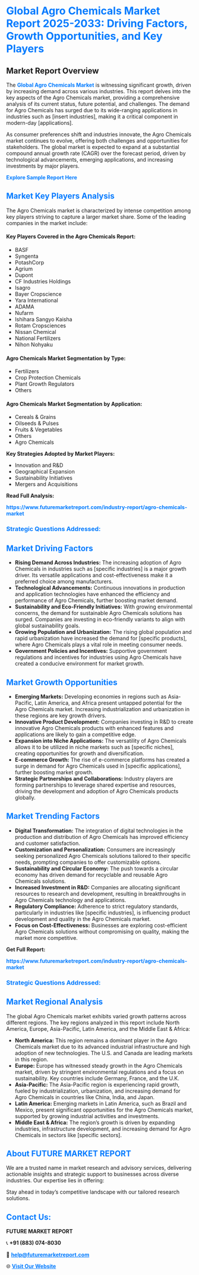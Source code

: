 <h1 style="color: #007BFF;">Global Agro Chemicals Market Report 2025-2033: Driving Factors, Growth Opportunities, and Key Players</h1>

<section id="overview">
<h2>Market Report Overview</h2>
<p>The <a href="https://www.futuremarketreport.com/industry-report/agro-chemicals-market" style="color: #007BFF; text-decoration: none;"><strong>Global Agro Chemicals Market</strong></a> is witnessing significant growth, driven by increasing demand across various industries. This report delves into the key aspects of the Agro Chemicals market, providing a comprehensive analysis of its current status, future potential, and challenges. The demand for Agro Chemicals has surged due to its wide-ranging applications in industries such as [insert industries], making it a critical component in modern-day [applications].</p>
<p>As consumer preferences shift and industries innovate, the Agro Chemicals market continues to evolve, offering both challenges and opportunities for stakeholders. The global market is expected to expand at a substantial compound annual growth rate (CAGR) over the forecast period, driven by technological advancements, emerging applications, and increasing investments by major players.</p>
</section>

<section id="overview">
<p><a href="https://www.futuremarketreport.com/request-sample/reportId=113441" style="color: #007BFF; text-decoration: none;"><strong>Explore Sample Report Here</strong></a></p>
</section>

<section id="key-players">
<h2 style="color: #007BFF;">Market Key Players Analysis</h2>
<p>The Agro Chemicals market is characterized by intense competition among key players striving to capture a larger market share. Some of the leading companies in the market include:</p>
<h4>Key Players Covered in the Agro Chemicals Report:</h4>
<ul><li>BASF</li><li>Syngenta</li><li>PotashCorp</li><li>Agrium</li><li>Dupont</li><li>CF Industries Holdings</li><li>Isagro</li><li>Bayer Cropscience</li><li>Yara International</li><li>ADAMA</li><li>Nufarm</li><li>Ishihara Sangyo Kaisha</li><li>Rotam Cropsciences</li><li>Nissan Chemical</li><li>National Fertilizers</li><li>Nihon Nohyaku</li></ul>
<h4>Agro Chemicals Market Segmentation by Type:</h4>
<ul><li>Fertilizers</li><li>Crop Protection Chemicals</li><li>Plant Growth Regulators</li><li>Others</li></ul>

<h4>Agro Chemicals Market Segmentation by Application:</h4>
<ul><li>Cereals &amp; Grains</li><li>Oilseeds &amp; Pulses</li><li>Fruits &amp; Vegetables</li><li>Others</li><li>Agro Chemicals</li></ul>
<p><strong>Key Strategies Adopted by Market Players:</strong></p>
<ul>
<li>Innovation and R&D</li>
<li>Geographical Expansion</li>
<li>Sustainability Initiatives</li>
<li>Mergers and Acquisitions</li>
</ul>
</section>

<section>
<p><strong>Read Full Analysis: </strong></p><a href="https://www.futuremarketreport.com/industry-report/agro-chemicals-market" style="color: #007BFF; text-decoration: none;"><strong>https://www.futuremarketreport.com/industry-report/agro-chemicals-market</strong></a>
<h3 style="color: #007BFF;">Strategic Questions Addressed:</h3>
</section>

<section id="driving-factors">
<h2 style="color: #007BFF;">Market Driving Factors</h2>
<ul>
<li><strong>Rising Demand Across Industries:</strong> The increasing adoption of Agro Chemicals in industries such as [specific industries] is a major growth driver. Its versatile applications and cost-effectiveness make it a preferred choice among manufacturers.</li>
<li><strong>Technological Advancements:</strong> Continuous innovations in production and application technologies have enhanced the efficiency and performance of Agro Chemicals, further boosting market demand.</li>
<li><strong>Sustainability and Eco-Friendly Initiatives:</strong> With growing environmental concerns, the demand for sustainable Agro Chemicals solutions has surged. Companies are investing in eco-friendly variants to align with global sustainability goals.</li>
<li><strong>Growing Population and Urbanization:</strong> The rising global population and rapid urbanization have increased the demand for [specific products], where Agro Chemicals plays a vital role in meeting consumer needs.</li>
<li><strong>Government Policies and Incentives:</strong> Supportive government regulations and incentives for industries using Agro Chemicals have created a conducive environment for market growth.</li>
</ul>
</section>

<section id="growth-opportunities">
<h2 style="color: #007BFF;">Market Growth Opportunities</h2>
<ul>
<li><strong>Emerging Markets:</strong> Developing economies in regions such as Asia-Pacific, Latin America, and Africa present untapped potential for the Agro Chemicals market. Increasing industrialization and urbanization in these regions are key growth drivers.</li>
<li><strong>Innovative Product Development:</strong> Companies investing in R&D to create innovative Agro Chemicals products with enhanced features and applications are likely to gain a competitive edge.</li>
<li><strong>Expansion into Niche Applications:</strong> The versatility of Agro Chemicals allows it to be utilized in niche markets such as [specific niches], creating opportunities for growth and diversification.</li>
<li><strong>E-commerce Growth:</strong> The rise of e-commerce platforms has created a surge in demand for Agro Chemicals used in [specific applications], further boosting market growth.</li>
<li><strong>Strategic Partnerships and Collaborations:</strong> Industry players are forming partnerships to leverage shared expertise and resources, driving the development and adoption of Agro Chemicals products globally.</li>
</ul>
</section>

<section id="trending-factors">
<h2 style="color: #007BFF;">Market Trending Factors</h2>
<ul>
<li><strong>Digital Transformation:</strong> The integration of digital technologies in the production and distribution of Agro Chemicals has improved efficiency and customer satisfaction.</li>
<li><strong>Customization and Personalization:</strong> Consumers are increasingly seeking personalized Agro Chemicals solutions tailored to their specific needs, prompting companies to offer customizable options.</li>
<li><strong>Sustainability and Circular Economy:</strong> The push towards a circular economy has driven demand for recyclable and reusable Agro Chemicals solutions.</li>
<li><strong>Increased Investment in R&D:</strong> Companies are allocating significant resources to research and development, resulting in breakthroughs in Agro Chemicals technology and applications.</li>
<li><strong>Regulatory Compliance:</strong> Adherence to strict regulatory standards, particularly in industries like [specific industries], is influencing product development and quality in the Agro Chemicals market.</li>
<li><strong>Focus on Cost-Effectiveness:</strong> Businesses are exploring cost-efficient Agro Chemicals solutions without compromising on quality, making the market more competitive.</li>
</ul>
</section>

<section>
<p><strong>Get Full Report: </strong></p><a href="https://www.futuremarketreport.com/industry-report/agro-chemicals-market" style="color: #007BFF; text-decoration: none;"><strong>https://www.futuremarketreport.com/industry-report/agro-chemicals-market</strong></a>
<h3 style="color: #007BFF;">Strategic Questions Addressed:</h3>
</section>


<section id="regional-analysis">
<h2 style="color: #007BFF;">Market Regional Analysis</h2>
<p>The global Agro Chemicals market exhibits varied growth patterns across different regions. The key regions analyzed in this report include North America, Europe, Asia-Pacific, Latin America, and the Middle East & Africa:</p>
<ul>
<li><strong>North America:</strong> This region remains a dominant player in the Agro Chemicals market due to its advanced industrial infrastructure and high adoption of new technologies. The U.S. and Canada are leading markets in this region.</li>
<li><strong>Europe:</strong> Europe has witnessed steady growth in the Agro Chemicals market, driven by stringent environmental regulations and a focus on sustainability. Key countries include Germany, France, and the U.K.</li>
<li><strong>Asia-Pacific:</strong> The Asia-Pacific region is experiencing rapid growth, fueled by industrialization, urbanization, and increasing demand for Agro Chemicals in countries like China, India, and Japan.</li>
<li><strong>Latin America:</strong> Emerging markets in Latin America, such as Brazil and Mexico, present significant opportunities for the Agro Chemicals market, supported by growing industrial activities and investments.</li>
<li><strong>Middle East & Africa:</strong> The region’s growth is driven by expanding industries, infrastructure development, and increasing demand for Agro Chemicals in sectors like [specific sectors].</li>
</ul>
</section>

<footer>
<h2 style="color: #007BFF;">About FUTURE MARKET REPORT</h2>
<p>We are a trusted name in market research and advisory services, delivering actionable insights and strategic support to businesses across diverse industries. Our expertise lies in offering:</p>

<p>Stay ahead in today’s competitive landscape with our tailored research solutions.</p>

<h2 style="color: #007BFF;">Contact Us:</h2>
<p><strong>FUTURE MARKET REPORT</strong></p>
<p>📞 <strong>+91 (883) 074-8030</strong></p>
<p>📧 <strong><a href="mailto:help@futuremarketreport.com" style="color: #007BFF;">help@futuremarketreport.com</a></strong></p>
<p>🌐 <strong><a href="https://www.futuremarketreport.com/" style="color: #007BFF;">Visit Our Website</a></strong></p>
</footer>